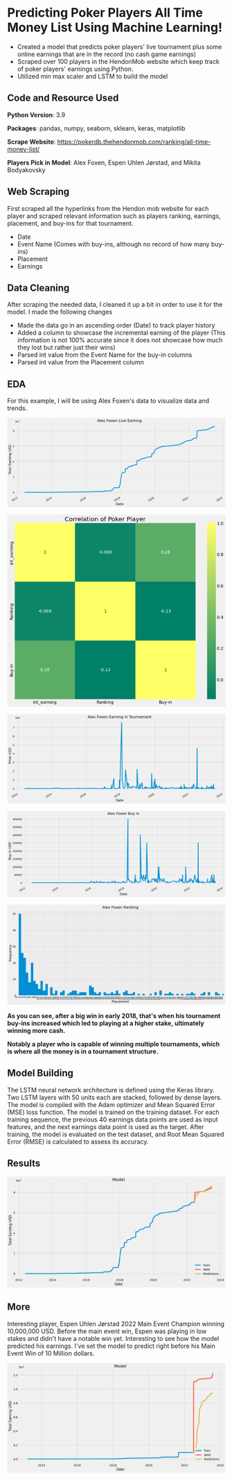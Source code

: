# Predicting Poker Players All Time Money List Using Machine Learning!

- Created a model that predicts poker players' live tournament plus some online earnings that are in the record (no cash game earnings)
- Scraped over 100 players in the HendonMob website which keep track of poker players' earnings using Python.
- Utilized min max scaler and LSTM to build the model

## Code and Resource Used
**Python Version**: 3.9

**Packages**: pandas, numpy, seaborn, sklearn, keras, matplotlib

**Scrape Website**: https://pokerdb.thehendonmob.com/ranking/all-time-money-list/

**Players Pick in Model**: Alex Foxen, Espen Uhlen Jørstad, and Mikita Bodyakovsky

## Web Scraping

First scraped all the hyperlinks from the Hendon mob website for each player and scraped relevant information such as players ranking, earnings, placement, and buy-ins for that tournament.

- Date
- Event Name (Comes with buy-ins, although no record of how many buy-ins)
- Placement
- Earnings

## Data Cleaning

After scraping the needed data, I cleaned it up a bit in order to use it for the model. I made the following changes

- Made the data go in an ascending order (Date) to track player history
- Added a column to showcase the incremental earning of the player (This information is not 100% accurate since it does not showcase how much they lost but rather just their wins)
- Parsed int value from the Event Name for the buy-in columns
- Parsed int value from the Placement column

## EDA 
For this example, I will be using Alex Foxen's data to visualize data and trends.

![CHEESE!](https://github.com/Johnchae09/Poker_Earning/blob/main/images/foxen_live_earning.png?raw=true)

![CHEESE!](https://github.com/Johnchae09/Poker_Earning/blob/main/images/foxen_correlation.png?raw=true)

![CHEESE!](https://github.com/Johnchae09/Poker_Earning/blob/main/images/foxen_tourney_wins.png?raw=true)

![CHEESE!](https://github.com/Johnchae09/Poker_Earning/blob/main/images/foxen_buy_ins.png?raw=true)

![CHEESE!](https://github.com/Johnchae09/Poker_Earning/blob/main/images/foxen_rank.png?raw=true)

**As you can see, after a big win in early 2018, that's when his tournament buy-ins increased which led to playing at a higher stake, ultimately winning more cash.**

**Notably a player who is capable of winning multiple tournaments, which is where all the money is in a tournament structure.**

## Model Building

The LSTM neural network architecture is defined using the Keras library. Two LSTM layers with 50 units each are stacked, followed by dense layers. The model is compiled with the Adam optimizer and Mean Squared Error (MSE) loss function. The model is trained on the training dataset. For each training sequence, the previous 40 earnings data points are used as input features, and the next earnings data point is used as the target. After training, the model is evaluated on the test dataset, and Root Mean Squared Error (RMSE) is calculated to assess its accuracy.

## Results

![CHEESE!](https://github.com/Johnchae09/Poker_Earning/blob/main/images/foxen_model.png?raw=true)

## More

Interesting player, Espen Uhlen Jørstad 2022 Main Event Champion winning 10,000,000 USD. Before the main event win, Espen was playing in low stakes and didn't have a notable win yet. Interesting to see how the model predicted his earnings. I've set the model to predict right before his Main Event Win of 10 Million dollars.

![CHEESE!](https://github.com/Johnchae09/Poker_Earning/blob/main/images/jorstad_model.png?raw=true)


